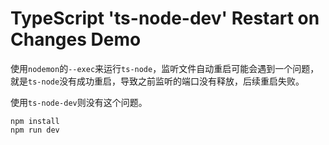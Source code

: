 TypeScript 'ts-node-dev' Restart on Changes Demo
==================================================

使用`nodemon`的`--exec`来运行`ts-node`，监听文件自动重启可能会遇到一个问题，
就是`ts-node`没有成功重启，导致之前监听的端口没有释放，后续重启失败。

使用`ts-node-dev`则没有这个问题。

```
npm install
npm run dev
```
